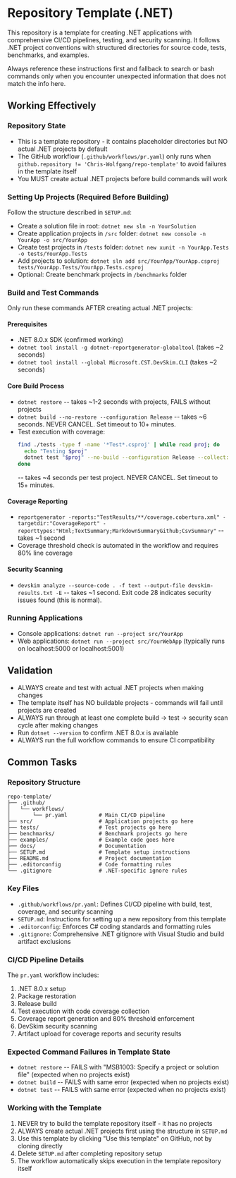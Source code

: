 # Repository Template (.NET)
This repository is a template for creating .NET applications with comprehensive CI/CD pipelines, testing, and security scanning. It follows .NET project conventions with structured directories for source code, tests, benchmarks, and examples.

Always reference these instructions first and fallback to search or bash commands only when you encounter unexpected information that does not match the info here.

## Working Effectively

### Repository State
- This is a template repository - it contains placeholder directories but NO actual .NET projects by default
- The GitHub workflow (`.github/workflows/pr.yaml`) only runs when `github.repository != 'Chris-Wolfgang/repo-template'` to avoid failures in the template itself
- You MUST create actual .NET projects before build commands will work

### Setting Up Projects (Required Before Building)
Follow the structure described in `SETUP.md`:
- Create a solution file in root: `dotnet new sln -n YourSolution`
- Create application projects in `/src` folder: `dotnet new console -n YourApp -o src/YourApp`
- Create test projects in `/tests` folder: `dotnet new xunit -n YourApp.Tests -o tests/YourApp.Tests`
- Add projects to solution: `dotnet sln add src/YourApp/YourApp.csproj tests/YourApp.Tests/YourApp.Tests.csproj`
- Optional: Create benchmark projects in `/benchmarks` folder

### Build and Test Commands
Only run these commands AFTER creating actual .NET projects:

#### Prerequisites
- .NET 8.0.x SDK (confirmed working)
- `dotnet tool install -g dotnet-reportgenerator-globaltool` (takes ~2 seconds)
- `dotnet tool install --global Microsoft.CST.DevSkim.CLI` (takes ~2 seconds)

#### Core Build Process
- `dotnet restore` -- takes ~1-2 seconds with projects, FAILS without projects
- `dotnet build --no-restore --configuration Release` -- takes ~6 seconds. NEVER CANCEL. Set timeout to 10+ minutes.
- Test execution with coverage:
  ```bash
  find ./tests -type f -name '*Test*.csproj' | while read proj; do
    echo "Testing $proj"
    dotnet test "$proj" --no-build --configuration Release --collect:"XPlat Code Coverage" --results-directory "./TestResults"
  done
  ```
  -- takes ~4 seconds per test project. NEVER CANCEL. Set timeout to 15+ minutes.

#### Coverage Reporting
- `reportgenerator -reports:"TestResults/**/coverage.cobertura.xml" -targetdir:"CoverageReport" -reporttypes:"Html;TextSummary;MarkdownSummaryGithub;CsvSummary"` -- takes ~1 second
- Coverage threshold check is automated in the workflow and requires 80% line coverage

#### Security Scanning
- `devskim analyze --source-code . -f text --output-file devskim-results.txt -E` -- takes ~1 second. Exit code 28 indicates security issues found (this is normal).

### Running Applications
- Console applications: `dotnet run --project src/YourApp`
- Web applications: `dotnet run --project src/YourWebApp` (typically runs on localhost:5000 or localhost:5001)

## Validation
- ALWAYS create and test with actual .NET projects when making changes
- The template itself has NO buildable projects - commands will fail until projects are created
- ALWAYS run through at least one complete build → test → security scan cycle after making changes
- Run `dotnet --version` to confirm .NET 8.0.x is available
- ALWAYS run the full workflow commands to ensure CI compatibility

## Common Tasks

### Repository Structure
```
repo-template/
├── .github/
│   └── workflows/
│       └── pr.yaml          # Main CI/CD pipeline
├── src/                     # Application projects go here
├── tests/                   # Test projects go here  
├── benchmarks/              # Benchmark projects go here
├── examples/                # Example code goes here
├── docs/                    # Documentation
├── SETUP.md                 # Template setup instructions
├── README.md                # Project documentation
├── .editorconfig            # Code formatting rules
└── .gitignore               # .NET-specific ignore rules
```

### Key Files
- `.github/workflows/pr.yaml`: Defines CI/CD pipeline with build, test, coverage, and security scanning
- `SETUP.md`: Instructions for setting up a new repository from this template
- `.editorconfig`: Enforces C# coding standards and formatting rules
- `.gitignore`: Comprehensive .NET gitignore with Visual Studio and build artifact exclusions

### CI/CD Pipeline Details
The `pr.yaml` workflow includes:
1. .NET 8.0.x setup
2. Package restoration
3. Release build
4. Test execution with code coverage collection
5. Coverage report generation and 80% threshold enforcement
6. DevSkim security scanning
7. Artifact upload for coverage reports and security results

### Expected Command Failures in Template State
- `dotnet restore` -- FAILS with "MSB1003: Specify a project or solution file" (expected when no projects exist)
- `dotnet build` -- FAILS with same error (expected when no projects exist)  
- `dotnet test` -- FAILS with same error (expected when no projects exist)

### Working with the Template
1. NEVER try to build the template repository itself - it has no projects
2. ALWAYS create actual .NET projects first using the structure in `SETUP.md`
3. Use this template by clicking "Use this template" on GitHub, not by cloning directly
4. Delete `SETUP.md` after completing repository setup
5. The workflow automatically skips execution in the template repository itself